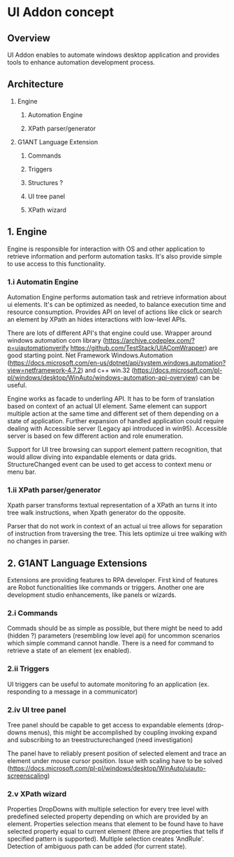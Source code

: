 # UI Addon concept



## Overview



UI Addon enables to automate windows desktop application and provides tools to enhance automation development process.



## Architecture



1. Engine

   1. Automation Engine

   2. XPath parser/generator

2. G1ANT Language Extension

   1. Commands

   2. Triggers

   3. Structures ?

   1. UI tree panel

   2. XPath wizard



## 1. Engine

Engine is responsible for interaction with OS and other application to retrieve information and perform automation tasks. It's also provide simple to use access to this functionality.



### 1.i Automatin Engine

Automation Engine performs automation task and retrieve information about ui elements. It's can be optimized as needed, to balance execution time and resource consumption. Provides API on level of actions like click or search an element by XPath an hides interactions with low-level APIs.



There are lots of different API's that engine could use. Wrapper around windows automation com library (https://archive.codeplex.com/?p=uiautomationverify https://github.com/TestStack/UIAComWrapper) are good starting point. Net Framework Windows.Automation (https://docs.microsoft.com/en-us/dotnet/api/system.windows.automation?view=netframework-4.7.2) and c++ win.32 (https://docs.microsoft.com/pl-pl/windows/desktop/WinAuto/windows-automation-api-overview) can be useful.



Engine works as facade to underling API. It has to be form of translation based on context of an actual UI element. Same element can support multiple action at the same time and different set of them depending on a state of application. Further expansion of handled application could require dealing with Accessible server (Legacy api introduced in win95). Accessible server is based on few different action and role enumeration.



Support for UI tree browsing can support element pattern recognition, that would allow diving into expandable elements or data grids. StructureChanged event can be used to get access to context menu or menu bar.



### 1.ii XPath parser/generator

Xpath parser transforms textual representation of a XPath an turns it into tree walk instructions, when Xpath generator do the opposite.



Parser that do not work in context of an actual ui tree allows for separation of instruction from traversing the tree. This lets optimize ui tree walking with no changes in parser.



## 2. G1ANT Language Extensions

Extensions are providing features to RPA developer. First kind of features are Robot functionalities like commands or triggers. Another one are development studio enhancements, like panels or wizards.



### 2.i Commands

Commads should be as simple as possible, but there might be need to add (hidden ?) parameters (resembling low level api) for uncommon scenarios which simple command cannot handle. There is a need for command to retrieve a state of an element (ex enabled).



### 2.ii Triggers

UI triggers can be useful to automate monitoring fo an application (ex. responding to a message in a communicator)



### 2.iv UI tree panel

Tree panel should be capable to get access to expandable elements (drop-downs menus), this might be accomplished by coupling invoking expand and subscribing to an treestructurechanged (need investigation)



The panel have to reliably present position of selected element and trace an element under mouse cursor position. Issue with scaling have to be solved (https://docs.microsoft.com/pl-pl/windows/desktop/WinAuto/uiauto-screenscaling)



### 2.v XPath wizard

Properties DropDowns with multiple selection for every tree level with predefined selected property depending on which are provided by an element. Properties selection means that element to be found have to have selected property equal to current element (there are properties that tells if specified pattern is supported). Multiple selection creates 'AndRule'. Detection of ambiguous path can be added (for current state).